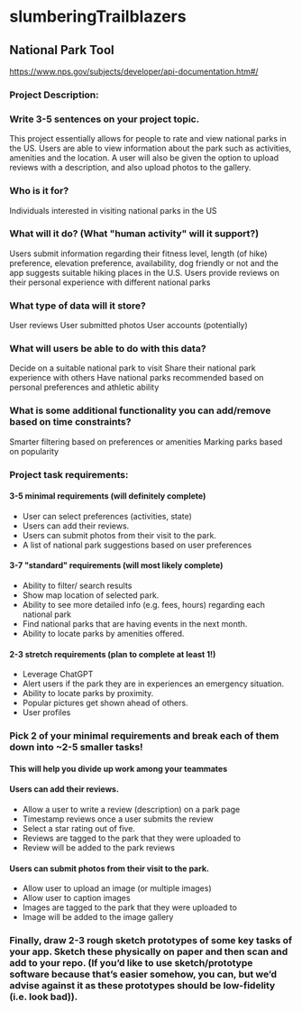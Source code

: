 # slumberingTrailblazers

## National Park Tool


https://www.nps.gov/subjects/developer/api-documentation.htm#/


### Project Description: 
### Write 3-5 sentences on your project topic.
 
This project essentially allows for people to rate and view national parks in the US. Users are able to view information about the park such as activities, amenities and the location. A user will also be given the option to upload reviews with a description, and also upload photos to the gallery.

### Who is it for?
Individuals interested in visiting national parks in the US

### What will it do? (What "human activity" will it support?) 
Users submit information regarding their fitness level, length (of hike) preference, elevation preference, availability, dog friendly or not and the app suggests suitable hiking places in the U.S. 
Users provide reviews on their personal experience with different national parks 


### What type of data will it store?
User reviews
User submitted photos
User accounts (potentially)

 
### What will users be able to do with this data? 
Decide on a suitable national park to visit 
Share their national park experience with others
Have national parks recommended based on personal preferences and athletic ability 


### What is some additional functionality you can add/remove based on time constraints?
Smarter filtering based on preferences or amenities 
Marking parks based on popularity

### Project task requirements: 
#### 3-5 minimal requirements (will definitely complete) 
- User can select preferences (activities, state)
- Users can add their reviews.
- Users can submit photos from their visit to the park.
- A list of national park suggestions based on user preferences


#### 3-7 "standard" requirements (will most likely complete) 
- Ability to filter/ search results
- Show map location of selected park.
- Ability to see more detailed info (e.g. fees, hours) regarding each national park 
- Find national parks that are having events in the next month.
- Ability to locate parks by amenities offered.


#### 2-3 stretch requirements (plan to complete at least 1!) 
- Leverage ChatGPT
- Alert users if the park they are in experiences an emergency situation.
- Ability to locate parks by proximity.
- Popular pictures get shown ahead of others.
- User profiles

### Pick 2 of your minimal requirements and break each of them down into ~2-5 smaller tasks! 
#### This will help you divide up work among your teammates 

#### Users can add their reviews.
- Allow a user to write a review (description) on a park page
- Timestamp reviews once a user submits the review
- Select a star rating out of five.
- Reviews are tagged to the park that they were uploaded to
- Review will be added to the park reviews

#### Users can submit photos from their visit to the park.
- Allow user to upload an image (or multiple images)
- Allow user to caption images
- Images are tagged to the park that they were uploaded to
- Image will be added to the image gallery



### Finally, draw 2-3 rough sketch prototypes of some key tasks of your app. Sketch these physically on paper and then scan and add to your repo. (If you’d like to use sketch/prototype software because that’s easier somehow, you can, but we’d advise against it as these prototypes should be low-fidelity (i.e. look bad)).
